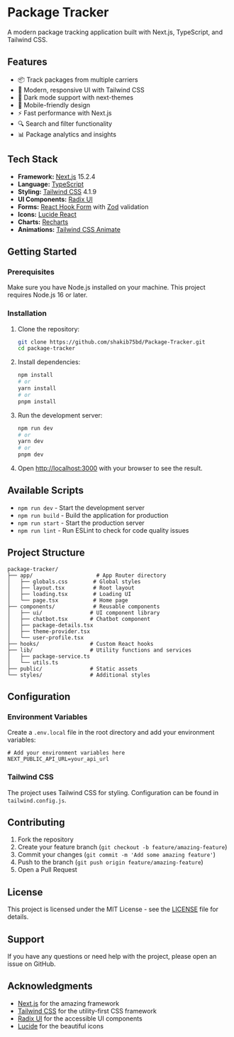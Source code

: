 # Package Tracker

A modern package tracking application built with Next.js, TypeScript, and Tailwind CSS.

## Features

- 📦 Track packages from multiple carriers
- 🎨 Modern, responsive UI with Tailwind CSS
- 🌙 Dark mode support with next-themes
- 📱 Mobile-friendly design
- ⚡ Fast performance with Next.js
- 🔍 Search and filter functionality
- 📊 Package analytics and insights

## Tech Stack

- **Framework:** [Next.js](https://nextjs.org/) 15.2.4
- **Language:** [TypeScript](https://www.typescriptlang.org/)
- **Styling:** [Tailwind CSS](https://tailwindcss.com/) 4.1.9
- **UI Components:** [Radix UI](https://www.radix-ui.com/)
- **Forms:** [React Hook Form](https://react-hook-form.com/) with [Zod](https://zod.dev/) validation
- **Icons:** [Lucide React](https://lucide.dev/)
- **Charts:** [Recharts](https://recharts.org/)
- **Animations:** [Tailwind CSS Animate](https://github.com/jamiebuilds/tailwindcss-animate)

## Getting Started

### Prerequisites

Make sure you have Node.js installed on your machine. This project requires Node.js 16 or later.

### Installation

1. Clone the repository:

   ```bash
   git clone https://github.com/shakib75bd/Package-Tracker.git
   cd package-tracker
   ```

2. Install dependencies:

   ```bash
   npm install
   # or
   yarn install
   # or
   pnpm install
   ```

3. Run the development server:

   ```bash
   npm run dev
   # or
   yarn dev
   # or
   pnpm dev
   ```

4. Open [http://localhost:3000](http://localhost:3000) with your browser to see the result.

## Available Scripts

- `npm run dev` - Start the development server
- `npm run build` - Build the application for production
- `npm run start` - Start the production server
- `npm run lint` - Run ESLint to check for code quality issues

## Project Structure

```
package-tracker/
├── app/                    # App Router directory
│   ├── globals.css        # Global styles
│   ├── layout.tsx         # Root layout
│   ├── loading.tsx        # Loading UI
│   └── page.tsx           # Home page
├── components/            # Reusable components
│   ├── ui/               # UI component library
│   ├── chatbot.tsx       # Chatbot component
│   ├── package-details.tsx
│   ├── theme-provider.tsx
│   └── user-profile.tsx
├── hooks/                # Custom React hooks
├── lib/                  # Utility functions and services
│   ├── package-service.ts
│   └── utils.ts
├── public/               # Static assets
└── styles/               # Additional styles
```

## Configuration

### Environment Variables

Create a `.env.local` file in the root directory and add your environment variables:

```env
# Add your environment variables here
NEXT_PUBLIC_API_URL=your_api_url
```

### Tailwind CSS

The project uses Tailwind CSS for styling. Configuration can be found in `tailwind.config.js`.

## Contributing

1. Fork the repository
2. Create your feature branch (`git checkout -b feature/amazing-feature`)
3. Commit your changes (`git commit -m 'Add some amazing feature'`)
4. Push to the branch (`git push origin feature/amazing-feature`)
5. Open a Pull Request

## License

This project is licensed under the MIT License - see the [LICENSE](LICENSE) file for details.

## Support

If you have any questions or need help with the project, please open an issue on GitHub.

## Acknowledgments

- [Next.js](https://nextjs.org/) for the amazing framework
- [Tailwind CSS](https://tailwindcss.com/) for the utility-first CSS framework
- [Radix UI](https://www.radix-ui.com/) for the accessible UI components
- [Lucide](https://lucide.dev/) for the beautiful icons
